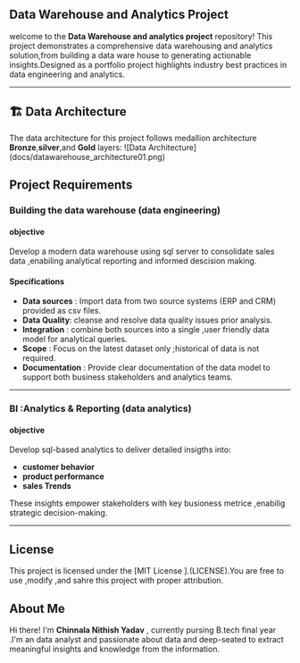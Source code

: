 ## Data Warehouse and Analytics Project

welcome to the **Data Warehouse and analytics project** repository!
This project demonstrates a comprehensive data warehousing and analytics solution,from building a data ware house to generating actionable insights.Designed as a portfolio project highlights industry best practices in data engineering and analytics.


-----
## 🏗️ Data Architecture
The data architecture for this project follows medallion architecture **Bronze**,**silver**,and **Gold** layers:
![Data Architecture] (docs/datawarehouse_architecture01.png)
## Project Requirements 

### Building the data warehouse (data engineering)

#### objective
Develop a modern data warehouse using sql server to consolidate sales data ,enabiling analytical reporting and informed descision making.

#### Specifications 
- **Data sources** : Import data from two source systems (ERP and CRM) provided as csv files.
- **Data Quality**: cleanse and resolve data quality issues prior analysis.
- **Integration** : combine both sources into a single ,user friendly data model for analytical queries.
- **Scope** : Focus on the latest dataset only ;historical of data is not required.
- **Documentation** : Provide clear documentation of the data model to support both business stakeholders and analytics teams.


---
### BI :Analytics & Reporting (data analytics)

#### objective 
Develop sql-based analytics to deliver detailed insigths into:
- **customer behavior**
- **product performance**
- **sales Trends**

These insights empower stakeholders with key busioness metrice ,enabilig strategic decision-making.

---
## License

This project is licensed under the [MIT License ].(LICENSE).You are free to use ,modify ,and sahre this project with proper attribution.

## About Me

Hi there! I'm **Chinnala Nithish Yadav** , currently pursing B.tech final year .I'm an data analyst and passionate about data and deep-seated to extract meaningful insights and knowledge from the information.
